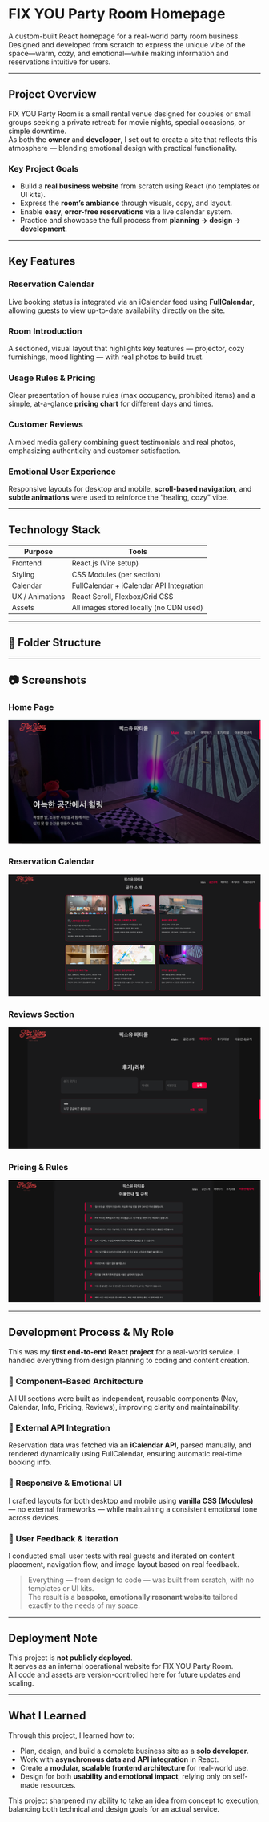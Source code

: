 # FIX YOU Party Room Homepage

A custom-built React homepage for a real-world party room business.  
Designed and developed from scratch to express the unique vibe of the space—warm, cozy, and emotional—while making information and reservations intuitive for users.

---

## Project Overview

FIX YOU Party Room is a small rental venue designed for couples or small groups seeking a private retreat: for movie nights, special occasions, or simple downtime.  
As both the **owner** and **developer**, I set out to create a site that reflects this atmosphere — blending emotional design with practical functionality.

### Key Project Goals

- Build a **real business website** from scratch using React (no templates or UI kits).
- Express the **room’s ambiance** through visuals, copy, and layout.
- Enable **easy, error-free reservations** via a live calendar system.
- Practice and showcase the full process from **planning → design → development**.

---

## Key Features

### Reservation Calendar

Live booking status is integrated via an iCalendar feed using **FullCalendar**, allowing guests to view up-to-date availability directly on the site.

### Room Introduction

A sectioned, visual layout that highlights key features — projector, cozy furnishings, mood lighting — with real photos to build trust.

### Usage Rules & Pricing

Clear presentation of house rules (max occupancy, prohibited items) and a simple, at-a-glance **pricing chart** for different days and times.

### Customer Reviews

A mixed media gallery combining guest testimonials and real photos, emphasizing authenticity and customer satisfaction.

### Emotional User Experience

Responsive layouts for desktop and mobile, **scroll-based navigation**, and **subtle animations** were used to reinforce the “healing, cozy” vibe.

---

## Technology Stack

| Purpose         | Tools                                    |
| --------------- | ---------------------------------------- |
| Frontend        | React.js (Vite setup)                    |
| Styling         | CSS Modules (per section)                |
| Calendar        | FullCalendar + iCalendar API Integration |
| UX / Animations | React Scroll, Flexbox/Grid CSS           |
| Assets          | All images stored locally (no CDN used)  |

---

## 📁 Folder Structure

---

## 📷 Screenshots

### Home Page

![Home](./src/assets/s1.png)

### Reservation Calendar

![Calendar](./src/assets/s2.png)

### Reviews Section

![Reviews](./src/assets/s3.png)

### Pricing & Rules

![Rules](./src/assets/s4.png)

---

## Development Process & My Role

This was my **first end-to-end React project** for a real-world service. I handled everything from design planning to coding and content creation.

### 🔹 Component-Based Architecture

All UI sections were built as independent, reusable components (Nav, Calendar, Info, Pricing, Reviews), improving clarity and maintainability.

### 🔹 External API Integration

Reservation data was fetched via an **iCalendar API**, parsed manually, and rendered dynamically using FullCalendar, ensuring automatic real-time booking info.

### 🔹 Responsive & Emotional UI

I crafted layouts for both desktop and mobile using **vanilla CSS (Modules)** — no external frameworks — while maintaining a consistent emotional tone across devices.

### 🔹 User Feedback & Iteration

I conducted small user tests with real guests and iterated on content placement, navigation flow, and image layout based on real feedback.

> Everything — from design to code — was built from scratch, with no templates or UI kits.  
> The result is a **bespoke, emotionally resonant website** tailored exactly to the needs of my space.

---

## Deployment Note

This project is **not publicly deployed**.  
It serves as an internal operational website for FIX YOU Party Room.  
All code and assets are version-controlled here for future updates and scaling.

---

## What I Learned

Through this project, I learned how to:

- Plan, design, and build a complete business site as a **solo developer**.
- Work with **asynchronous data and API integration** in React.
- Create a **modular, scalable frontend architecture** for real-world use.
- Design for both **usability and emotional impact**, relying only on self-made resources.

This project sharpened my ability to take an idea from concept to execution, balancing both technical and design goals for an actual service.

